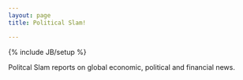 ```yaml
---
layout: page
title: Political Slam!

---
```

{% include JB/setup %}

Politcal Slam reports on global economic, political and financial news.
